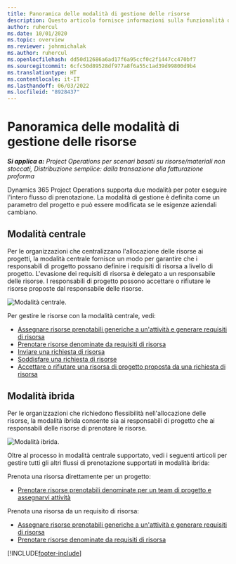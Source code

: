 ```yaml
---
title: Panoramica delle modalità di gestione delle risorse
description: Questo articolo fornisce informazioni sulla funzionalità di gestione delle risorse in Dynamics 365 Project Operations.
author: ruhercul
ms.date: 10/01/2020
ms.topic: overview
ms.reviewer: johnmichalak
ms.author: ruhercul
ms.openlocfilehash: dd50d12686a6ad17f6a95ccf0c2f1447cc470bf7
ms.sourcegitcommit: 6cfc50d89528df977a8f6a55c1ad39d99800d9b4
ms.translationtype: HT
ms.contentlocale: it-IT
ms.lasthandoff: 06/03/2022
ms.locfileid: "8928437"
---
```

# <a name="resource-management-modes-overview"></a>Panoramica delle modalità di gestione delle risorse

_**Si applica a:** Project Operations per scenari basati su risorse/materiali non stoccati, Distribuzione semplice: dalla transazione alla fatturazione proforma_


Dynamics 365 Project Operations supporta due modalità per poter eseguire l'intero flusso di prenotazione. La modalità di gestione è definita come un parametro del progetto e può essere modificata se le esigenze aziendali cambiano.    

## <a name="central-mode"></a>Modalità centrale
Per le organizzazioni che centralizzano l'allocazione delle risorse ai progetti, la modalità centrale fornisce un modo per garantire che i responsabili di progetto possano definire i requisiti di risorsa a livello di progetto. L'evasione dei requisiti di risorsa è delegato a un responsabile delle risorse. I responsabili di progetto possono accettare o rifiutare le risorse proposte dal responsabile delle risorse.

![Modalità centrale.](./media/resource-management-central.png)

Per gestire le risorse con la modalità centrale, vedi:

- [Assegnare risorse prenotabili generiche a un'attività e generare requisiti di risorsa](/dynamics365/project-service/assign-generic-bookable-resource)
- [Prenotare risorse denominate da requisiti di risorsa](/dynamics365/project-service/book-named-resource)
- [Inviare una richiesta di risorsa](/dynamics365/project-service/submit-resource-request)
- [Soddisfare una richiesta di risorse](/dynamics365/project-service/resource-management-fulfill-requests)
- [Accettare o rifiutare una risorsa di progetto proposta da una richiesta di risorsa](/dynamics365/project-service/accept-reject-proposed-resource)

## <a name="hybrid-mode"></a>Modalità ibrida
Per le organizzazioni che richiedono flessibilità nell'allocazione delle risorse, la modalità ibrida consente sia ai responsabili di progetto che ai responsabili delle risorse di prenotare le risorse.

![Modalità ibrida.](./media/resource-management-hybrid.png)

Oltre al processo in modalità centrale supportato, vedi i seguenti articoli per gestire tutti gli altri flussi di prenotazione supportati in modalità ibrida:

Prenota una risorsa direttamente per un progetto:
- [Prenotare risorse prenotabili denominate per un team di progetto e assegnarvi attività](/dynamics365/project-service/assign-named-bookable-resource)

Prenota una risorsa da un requisito di risorsa:
- [Assegnare risorse prenotabili generiche a un'attività e generare requisiti di risorsa](/dynamics365/project-service/assign-generic-bookable-resource)
- [Prenotare risorse denominate da requisiti di risorsa](/dynamics365/project-service/book-named-resource)


[!INCLUDE[footer-include](../includes/footer-banner.md)]